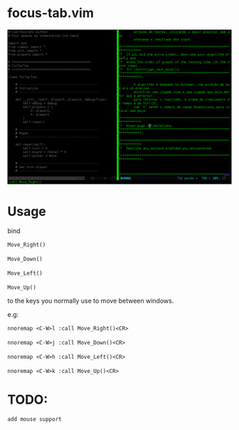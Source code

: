 # focus-tab.vim

![demo](Screenshots/demo2.gif)

# Usage
bind

	Move_Right()

	Move_Down()

	Move_Left()

	Move_Up()

to the keys you normally use to move between windows.

e.g:

	nnoremap <C-W>l :call Move_Right()<CR>

	nnoremap <C-W>j :call Move_Down()<CR>

	nnoremap <C-W>h :call Move_Left()<CR>

	nnoremap <C-W>k :call Move_Up()<CR>


# TODO:
	add mouse support
